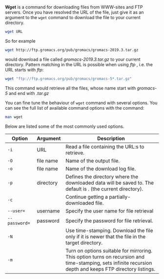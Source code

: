 **Wget** is a command for downloading files from  WWW-sites and FTP servers. Once you have resolved the URL of the file, just give it as an argument to the `wget` command to download the file to your current directory.

```bash
wget URL
``` 
So for example 

```bash
wget http://ftp.gromacs.org/pub/gromacs/gromacs-2019.3.tar.gz
```
would download a file called _gromacs-2019.3.tar.gz_ to your current directory.
Pattern matching in the URL is possible when using _ftp_ , i.e. the URL starts with _ftp_:

```bash
wget "ftp://ftp.gromacs.org/pub/gromacs/gromacs-5*.tar.gz"
```
This command would retrieve all the files, whose name start with _gromacs-5_ and end with
_.tar.gz_

You can fine tune the behaviour of `wget` command with several options. 
You can see the full list of available command options with the command:
```bash
man wget
```
Below are listed some of the most commonly used options.

|Option 	| Argument | Description |
|---------------|----------|-------------|
|`-i`		|URL	   |Read a file containing the URL:s to retrieve.		 |
|`-O`		|file name |Name of the output file.		 |
|`-o`		|file name |Name of the download log file.		 |
|`-p`		|directory |Defines the directory where the downloaded data will be saved to. The default is . (the current directory).<Paste>		 |
|`-c`		|	   |Continue getting a partially-downloaded file.		 |
|`--user= `	|username  |Specify the user name for file retrieval		 |
|`--password=  `	|password  |Specify the password for file retrieval.		 |
|`-N`		|	   |Use time-stamping. Download the file only if it is newer that the file in the target directory.		 |
|`-m`		|	   |Turn on options suitable for mirroring. This option turns on recursion and time-stamping, sets infinite recursion depth and keeps FTP directory listings.|
